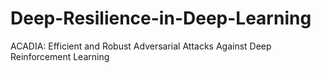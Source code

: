 # Deep-Resilience-in-Deep-Learning
ACADIA: Efficient and Robust Adversarial Attacks Against Deep Reinforcement Learning
